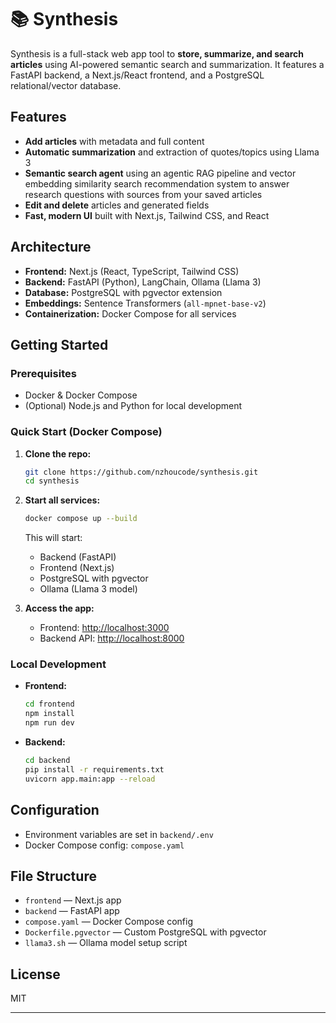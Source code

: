# 📚 Synthesis

Synthesis is a full-stack web app tool to **store, summarize, and search articles** using AI-powered semantic search and summarization. It features a FastAPI backend, a Next.js/React frontend, and a PostgreSQL relational/vector database.

## Features

- **Add articles** with metadata and full content
- **Automatic summarization** and extraction of quotes/topics using Llama 3
- **Semantic search agent** using an agentic RAG pipeline and vector embedding similarity search recommendation system to answer research questions with sources from your saved articles
- **Edit and delete** articles and generated fields
- **Fast, modern UI** built with Next.js, Tailwind CSS, and React

## Architecture

- **Frontend:** Next.js (React, TypeScript, Tailwind CSS)
- **Backend:** FastAPI (Python), LangChain, Ollama (Llama 3)
- **Database:** PostgreSQL with pgvector extension
- **Embeddings:** Sentence Transformers (`all-mpnet-base-v2`)
- **Containerization:** Docker Compose for all services

## Getting Started

### Prerequisites

- Docker & Docker Compose
- (Optional) Node.js and Python for local development

### Quick Start (Docker Compose)

1. **Clone the repo:**
   ```sh
   git clone https://github.com/nzhoucode/synthesis.git
   cd synthesis
   ```

2. **Start all services:**
   ```sh
   docker compose up --build
   ```

   This will start:
   - Backend (FastAPI)
   - Frontend (Next.js)
   - PostgreSQL with pgvector
   - Ollama (Llama 3 model)

3. **Access the app:**
   - Frontend: [http://localhost:3000](http://localhost:3000)
   - Backend API: [http://localhost:8000](http://localhost:8000/docs)

### Local Development

- **Frontend:**  
  ```sh
  cd frontend
  npm install
  npm run dev
  ```
- **Backend:**  
  ```sh
  cd backend
  pip install -r requirements.txt
  uvicorn app.main:app --reload
  ```

## Configuration

- Environment variables are set in `backend/.env`
- Docker Compose config: `compose.yaml`

## File Structure

- `frontend` — Next.js app
- `backend` — FastAPI app
- `compose.yaml` — Docker Compose config
- `Dockerfile.pgvector` — Custom PostgreSQL with pgvector
- `llama3.sh` — Ollama model setup script

## License

MIT

---